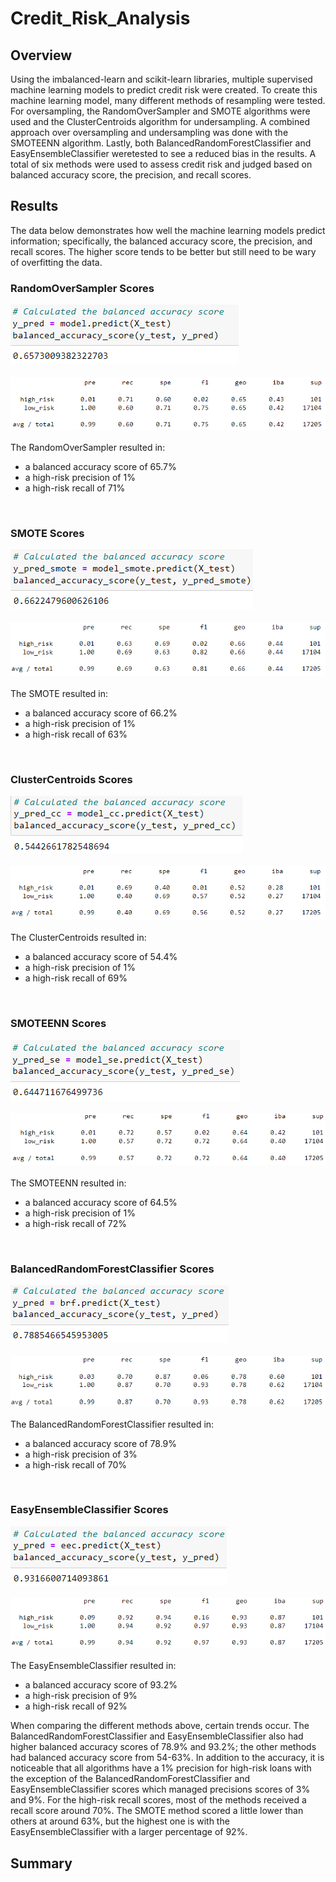 # Credit_Risk_Analysis

## Overview 
Using the imbalanced-learn and scikit-learn libraries, multiple supervised machine learning models to predict credit risk were created. To create this machine learning model, many different methods of resampling were tested. For oversampling, the RandomOverSampler and SMOTE algorithms were used and the ClusterCentroids algorithm for undersampling. A combined approach over oversampling and undersampling was done with the SMOTEENN algorithm. Lastly, both BalancedRandomForestClassifier and EasyEnsembleClassifier weretested to see a reduced bias in the results. A total of six methods were used to assess credit risk and judged based on balanced accuracy score, the precision, and recall scores.

## Results

The data below demonstrates how well the machine learning models predict information; specifically, the balanced accuracy score, the precision, and recall scores. The higher score tends to be better but still need to be wary of overfitting the data.

### RandomOverSampler Scores
![ros_bas.png](/Images/ros_bas.png)<br><br>
![ros_report.png](/Images/ros_report.png)<br><br>
The RandomOverSampler resulted in: 
* a balanced accuracy score of 65.7%
* a high-risk precision of 1%
* a high-risk recall of 71%
<br>

### SMOTE Scores
![smote_bas.png](/Images/smote_bas.png)<br><br>
![smote_report.png](/Images/smote_report.png)<br><br>
The SMOTE resulted in: 
* a balanced accuracy score of 66.2%
* a high-risk precision of 1%
* a high-risk recall of 63%
<br>

### ClusterCentroids Scores
![cc_bas.png](/Images/cc_bas.png)<br><br>
![cc_report.png](/Images/cc_report.png)<br><br>
The ClusterCentroids resulted in: 
* a balanced accuracy score of 54.4%
* a high-risk precision of 1%
* a high-risk recall of 69%
<br>

### SMOTEENN Scores
![smoteenn_bas.png](/Images/smoteenn_bas.png)<br><br>
![smoteenn_report.png](/Images/smoteenn_report.png)<br><br>
The SMOTEENN resulted in: 
* a balanced accuracy score of 64.5%
* a high-risk precision of 1%
* a high-risk recall of 72%
<br>

### BalancedRandomForestClassifier Scores
![brf_bas.png](/Images/brf_bas.png)<br><br>
![brf_report.png](/Images/brf_report.png)<br><br>
The BalancedRandomForestClassifier resulted in: 
* a balanced accuracy score of 78.9%
* a high-risk precision of 3%
* a high-risk recall of 70%
<br>

### EasyEnsembleClassifier Scores
![ee_bas.png](/Images/ee_bas.png)<br><br>
![ee_report.png](/Images/ee_report.png)<br><br>
The EasyEnsembleClassifier resulted in: 
* a balanced accuracy score of 93.2%
* a high-risk precision of 9%
* a high-risk recall of 92%

When comparing the different methods above, certain trends occur. The BalancedRandomForestClassifier and EasyEnsembleClassifier also had higher balanced accuracy scores of 78.9% and 93.2%; the other methods had balanced accuracy score from 54-63%. In addition to the accuracy, it is noticeable that all algorithms have a 1% precision for high-risk loans with the exception of the BalancedRandomForestClassifier and EasyEnsembleClassifier scores which managed precisions scores of 3% and 9%. For the high-risk recall scores, most of the methods received a recall score around 70%. The SMOTE method scored a little lower than others at around 63%, but the highest one is with the EasyEnsembleClassifier with a larger percentage of 92%.

## Summary
